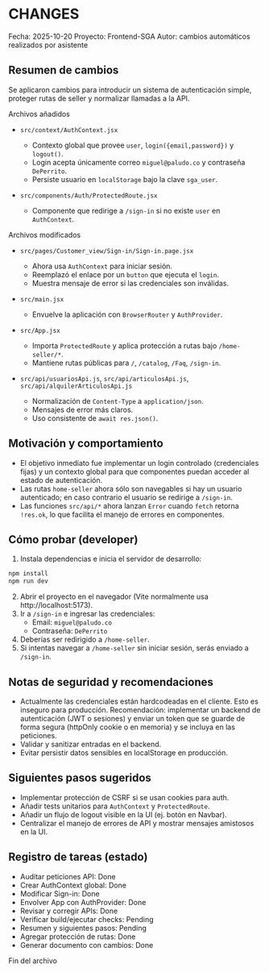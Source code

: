 CHANGES
=======

Fecha: 2025-10-20
Proyecto: Frontend-SGA
Autor: cambios automáticos realizados por asistente

Resumen de cambios
------------------
Se aplicaron cambios para introducir un sistema de autenticación simple, proteger rutas de seller y normalizar llamadas a la API.

Archivos añadidos
- `src/context/AuthContext.jsx`
  - Contexto global que provee `user`, `login({email,password})` y `logout()`.
  - Login acepta únicamente correo `miguel@paludo.co` y contraseña `DePerrito`.
  - Persiste usuario en `localStorage` bajo la clave `sga_user`.

- `src/components/Auth/ProtectedRoute.jsx`
  - Componente que redirige a `/sign-in` si no existe `user` en `AuthContext`.

Archivos modificados
- `src/pages/Customer_view/Sign-in/Sign-in.page.jsx`
  - Ahora usa `AuthContext` para iniciar sesión.
  - Reemplazó el enlace por un `button` que ejecuta el `login`.
  - Muestra mensaje de error si las credenciales son inválidas.

- `src/main.jsx`
  - Envuelve la aplicación con `BrowserRouter` y `AuthProvider`.

- `src/App.jsx`
  - Importa `ProtectedRoute` y aplica protección a rutas bajo `/home-seller/*`.
  - Mantiene rutas públicas para `/`, `/catalog`, `/Faq`, `/sign-in`.

- `src/api/usuariosApi.js`, `src/api/articulosApi.js`, `src/api/alquilerArticulosApi.js`
  - Normalización de `Content-Type` a `application/json`.
  - Mensajes de error más claros.
  - Uso consistente de `await res.json()`.

Motivación y comportamiento
---------------------------
- El objetivo inmediato fue implementar un login controlado (credenciales fijas) y un contexto global para que componentes puedan acceder al estado de autenticación.
- Las rutas `home-seller` ahora sólo son navegables si hay un usuario autenticado; en caso contrario el usuario se redirige a `/sign-in`.
- Las funciones `src/api/*` ahora lanzan `Error` cuando `fetch` retorna `!res.ok`, lo que facilita el manejo de errores en componentes.

Cómo probar (developer)
-----------------------
1. Instala dependencias e inicia el servidor de desarrollo:

```cmd
npm install
npm run dev
```

2. Abrir el proyecto en el navegador (Vite normalmente usa http://localhost:5173).
3. Ir a `/sign-in` e ingresar las credenciales:
   - Email: `miguel@paludo.co`
   - Contraseña: `DePerrito`
4. Deberías ser redirigido a `/home-seller`.
5. Si intentas navegar a `/home-seller` sin iniciar sesión, serás enviado a `/sign-in`.

Notas de seguridad y recomendaciones
-----------------------------------
- Actualmente las credenciales están hardcodeadas en el cliente. Esto es inseguro para producción.
  Recomendación: implementar un backend de autenticación (JWT o sesiones) y enviar un token que se guarde de forma segura (httpOnly cookie o en memoria) y se incluya en las peticiones.
- Validar y sanitizar entradas en el backend.
- Evitar persistir datos sensibles en localStorage en producción.

Siguientes pasos sugeridos
-------------------------
- Implementar protección de CSRF si se usan cookies para auth.
- Añadir tests unitarios para `AuthContext` y `ProtectedRoute`.
- Añadir un flujo de logout visible en la UI (ej. botón en Navbar).
- Centralizar el manejo de errores de API y mostrar mensajes amistosos en la UI.

Registro de tareas (estado)
---------------------------
- Auditar peticiones API: Done
- Crear AuthContext global: Done
- Modificar Sign-in: Done
- Envolver App con AuthProvider: Done
- Revisar y corregir APIs: Done
- Verificar build/ejecutar checks: Pending
- Resumen y siguientes pasos: Pending
- Agregar protección de rutas: Done
- Generar documento con cambios: Done


Fin del archivo

